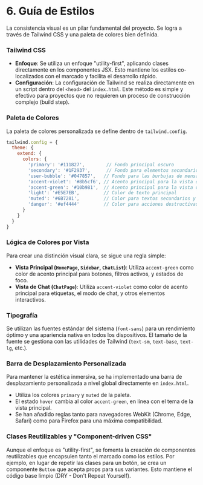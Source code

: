 # 6. Guía de Estilos

La consistencia visual es un pilar fundamental del proyecto. Se logra a través de Tailwind CSS y una paleta de colores bien definida.

### Tailwind CSS

-   **Enfoque**: Se utiliza un enfoque "utility-first", aplicando clases directamente en los componentes JSX. Esto mantiene los estilos co-localizados con el marcado y facilita el desarrollo rápido.
-   **Configuración**: La configuración de Tailwind se realiza directamente en un script dentro del `<head>` del `index.html`. Este método es simple y efectivo para proyectos que no requieren un proceso de construcción complejo (build step).

### Paleta de Colores

La paleta de colores personalizada se define dentro de `tailwind.config`.

```javascript
tailwind.config = {
  theme: {
    extend: {
      colors: {
        'primary': '#111827',        // Fondo principal oscuro
        'secondary': '#1F2937',      // Fondo para elementos secundarios (burbujas de IA, inputs)
        'user-bubble': '#047857',   // Fondo para las burbujas de mensaje del usuario
        'accent-violet': '#8b5cf6', // Acento principal para la vista de chat
        'accent-green': '#10b981',  // Acento principal para la vista de inicio/sidebar
        'light': '#E5E7EB',         // Color de texto principal
        'muted': '#6B7281',         // Color para textos secundarios y elementos desactivados
        'danger': '#ef4444'         // Color para acciones destructivas (eliminar)
      }
    }
  }
}
```

### Lógica de Colores por Vista

Para crear una distinción visual clara, se sigue una regla simple:

-   **Vista Principal (`HomePage`, `Sidebar`, `ChatList`)**: Utiliza `accent-green` como color de acento principal para botones, filtros activos, y estados de foco.
-   **Vista de Chat (`ChatPage`)**: Utiliza `accent-violet` como color de acento principal para etiquetas, el modo de chat, y otros elementos interactivos.

### Tipografía

Se utilizan las fuentes estándar del sistema (`font-sans`) para un rendimiento óptimo y una apariencia nativa en todos los dispositivos. El tamaño de la fuente se gestiona con las utilidades de Tailwind (`text-sm`, `text-base`, `text-lg`, etc.).

### Barra de Desplazamiento Personalizada

Para mantener la estética inmersiva, se ha implementado una barra de desplazamiento personalizada a nivel global directamente en `index.html`.

-   Utiliza los colores `primary` y `muted` de la paleta.
-   El estado `hover` cambia al color `accent-green`, en línea con el tema de la vista principal.
-   Se han añadido reglas tanto para navegadores WebKit (Chrome, Edge, Safari) como para Firefox para una máxima compatibilidad.

### Clases Reutilizables y "Component-driven CSS"

Aunque el enfoque es "utility-first", se fomenta la creación de componentes reutilizables que encapsulen tanto el marcado como los estilos. Por ejemplo, en lugar de repetir las clases para un botón, se crea un componente `Button` que acepta props para sus variantes. Esto mantiene el código base limpio (DRY - Don't Repeat Yourself).
